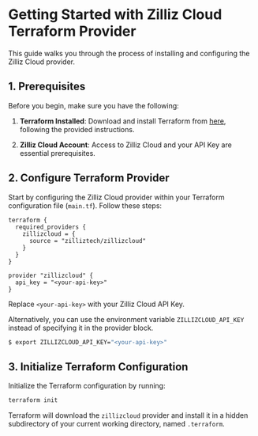 # Getting Started with Zilliz Cloud Terraform Provider

This guide walks you through the process of installing and configuring the Zilliz Cloud provider.

## 1. Prerequisites

Before you begin, make sure you have the following:

1. **Terraform Installed**: Download and install Terraform from [here](https://www.terraform.io/downloads.html), following the provided instructions.

2. **Zilliz Cloud Account**: Access to Zilliz Cloud and your API Key are essential prerequisites.

## 2. Configure Terraform Provider

Start by configuring the Zilliz Cloud provider within your Terraform configuration file (`main.tf`). Follow these steps:

```hcl
terraform {
  required_providers {
    zillizcloud = {
      source = "zilliztech/zillizcloud"
    }
  }
}

provider "zillizcloud" {
  api_key = "<your-api-key>"
}
```

Replace `<your-api-key>` with your Zilliz Cloud API Key.

Alternatively, you can use the environment variable `ZILLIZCLOUD_API_KEY` instead of specifying it in the provider block.

```bash
$ export ZILLIZCLOUD_API_KEY="<your-api-key>"
```

## 3. Initialize Terraform Configuration

Initialize the Terraform configuration by running:

```bash
terraform init
```

Terraform will download the `zillizcloud` provider and install it in a hidden subdirectory of your current working directory, named `.terraform`.
